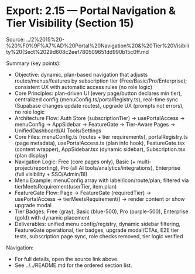 # Export: 2.15 — Portal Navigation & Tier Visibility (Section 15)

Source: ../2%2015%20-%20%F0%9F%A7%AD%20Portal%20Navigation%20&%20Tier%20Visibility%20(Sect%2029d608c2eef780509651dd990b15c0ff.md

Summary (key points):
- Objective: dynamic, plan-based navigation that adjusts routes/menus/features by subscription tier (Free/Basic/Pro/Enterprise); consistent UX with automatic access rules (no role logic)
- Core Principles: plan-driven UI (every page/button declares min tier), centralized config (menuConfig.ts/portalRegistry.ts), real-time sync (Supabase changes update routes), upgrade UX (prompts not errors), no role logic
- Architecture Flow: Auth Store (subscriptionTier) → usePortalAccess → menuConfig → AppSidebar → FeatureGate → Tier-Aware Pages → UnifiedDashboard/AI Tools/Settings
- Core Files: menuConfig.ts (routes + tier requirements), portalRegistry.ts (page metadata), usePortalAccess.ts (plan info hook), FeatureGate.tsx (content wrapper), AppSidebar.tsx (dynamic sidebar), Subscription.tsx (plan display)
- Navigation Logic: Free (core pages only), Basic (+ multi-project/reporting), Pro (all AI tools/analytics/integrations), Enterprise (full visibility + SSO/Admin/BI)
- Menu Example: menuConfig array with label/icon/route/plan; filtered via tierMeetsRequirement(userTier, item.plan)
- FeatureGate Flow: Page → FeatureGate (requiredTier) → usePortalAccess → tierMeetsRequirement() → render content or show upgrade modal
- Tier Badges: Free (gray), Basic (blue-500), Pro (purple-500), Enterprise (gold) with dynamic placement
- Deliverables: unified menu config/registry, dynamic sidebar filtering, FeatureGate operational, tier badges, upgrade modal/CTAs, E2E tier tests, subscription page sync, role checks removed, tier logic verified

Navigation:
- For full details, open the source link above.
- See ../../README.md for the ordered section list.


